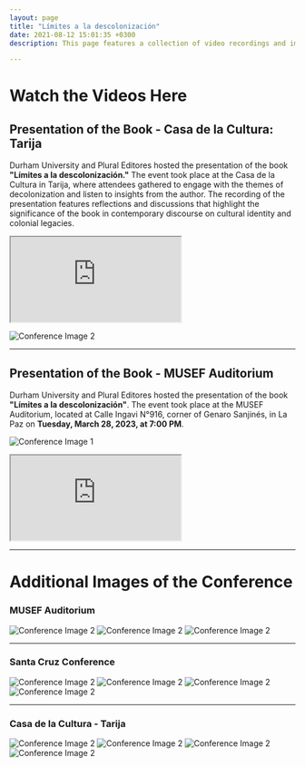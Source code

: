 ```yaml
---
layout: page
title: "Límites a la descolonización"
date: 2021-08-12 15:01:35 +0300
description: This page features a collection of video recordings and images from the book's presentations held in various locations, including Tarija, La Paz, and Santa Cruz. These events brought together scholars, community leaders, and the public to explore crucial themes related to decolonization, cultural identity, and the enduring legacies of colonialism. Through insightful discussions and reflections shared during these gatherings, attendees engaged with the book's central arguments and contributed to the ongoing discourse on indigenous rights and territorial politics in Bolivia. We invite you to watch the videos of these significant presentations and delve deeper into the conversations that are shaping contemporary understandings of decolonization.

---
```



# Watch the Videos Here

## Presentation of the Book - Casa de la Cultura: Tarija

Durham University and Plural Editores hosted the presentation of the book **"Límites a la descolonización."** The event took place at the Casa de la Cultura in Tarija, where attendees gathered to engage with the themes of decolonization and listen to insights from the author. The recording of the presentation features reflections and discussions that highlight the significance of the book in contemporary discourse on cultural identity and colonial legacies.

<div class="fb-video-wrapper">
  <iframe src="https://www.facebook.com/plugins/video.php?href=https://fb.watch/uTU1sG6Fdl/" 
          allow="autoplay; clipboard-write; encrypted-media; picture-in-picture; web-share" 
          allowfullscreen></iframe>
</div>

![Conference Image 2](/images/Límites/tarija.jpg) <!-- Image 3 -->

---

## Presentation of the Book - MUSEF Auditorium
Durham University and Plural Editores hosted the presentation of the book **"Límites a la descolonización"**. The event took place at the MUSEF Auditorium, located at Calle Ingavi N°916, corner of Genaro Sanjinés, in La Paz on **Tuesday, March 28, 2023, at 7:00 PM**.

![Conference Image 1](/images/Límites/conference1.jpg) <!-- Image 2 -->

<div class="fb-video-wrapper">
  <iframe src="https://www.facebook.com/plugins/video.php?href=https://fb.watch/uTU8zz08FT/" 
          allow="autoplay; clipboard-write; encrypted-media; picture-in-picture; web-share" 
          allowfullscreen></iframe>
</div>

---

# Additional Images of the Conference

### MUSEF Auditorium 
![Conference Image 2](/images/Límites/conference.jpg) <!-- Image 3 -->
![Conference Image 2](/images/Límites/audience.jpg) <!-- Image 3 -->
![Conference Image 2](/images/Límites/musef.jpg) <!-- Image 3 -->

---

### Santa Cruz Conference

![Conference Image 2](/images/Límites/santa.jpg) <!-- Image 3 -->
![Conference Image 2](/images/Límites/santa1.jpg) <!-- Image 3 -->
![Conference Image 2](/images/Límites/santa3.jpg) <!-- Image 3 -->
![Conference Image 2](/images/Límites/santa4.jpg) <!-- Image 3 -->

---

### Casa de la Cultura - Tarija

![Conference Image 2](/images/Límites/tarija1.jpg) <!-- Image 3 -->
![Conference Image 2](/images/Límites/tarija2.jpg) <!-- Image 3 -->
![Conference Image 2](/images/Límites/tarija3.jpg) <!-- Image 3 -->
![Conference Image 2](/images/Límites/tarija4.jpg) <!-- Image 3 -->
